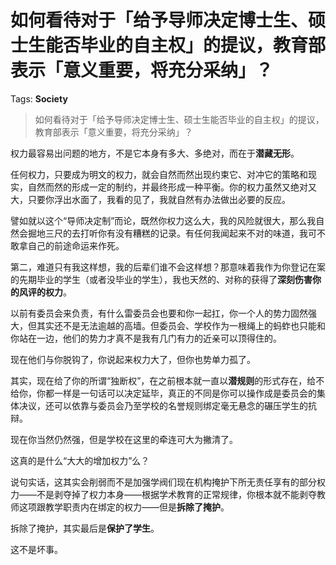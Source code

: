 # 如何看待对于「给予导师决定博士生、硕士生能否毕业的自主权」的提议，教育部表示「意义重要，将充分采纳」？

Tags: **Society**

> 如何看待对于「给予导师决定博士生、硕士生能否毕业的自主权」的提议，教育部表示「意义重要，将充分采纳」？

权力最容易出问题的地方，不是它本身有多大、多绝对，而在于**潜藏无形**。

任何权力，只要成为明文的权力，就会自然而然出现约束它、对冲它的策略和现实，自然而然的形成一定的制约，并最终形成一种平衡。你的权力虽然又绝对又大，只要你浮出水面了，我看的见了，我就自然有办法做出必要的反应。

譬如就以这个“导师决定制”而论，既然你权力这么大，我的风险就很大，那么我自然会掘地三尺的去打听你有没有糟糕的记录。有任何我闻起来不对的味道，我可不敢拿自己的前途命运来作死。

第二，难道只有我这样想，我的后辈们谁不会这样想？那意味着我作为你登记在案的先期毕业的学生（或者没毕业的学生），我也天然的、对称的获得了**深刻伤害你的风评的权力**。

以前有委员会来负责，有什么雷委员会也要和你一起扛，你一个人的势力固然强大，但其实还不是无法逾越的高墙。但委员会、学校作为一根绳上的蚂蚱也只能和你站在一边，他们的势力才真不是我有几门有力的近亲可以顶得住的。

现在他们与你脱钩了，你说起来权力大了，但你也势单力孤了。

其实，现在给了你的所谓“独断权”，在之前根本就一直以**潜规则**的形式存在，给不给你，你都一样是一句话可以决定延毕，真正的不同是你可以操作成是委员会的集体决议，还可以依靠与委员会乃至学校的名誉规则绑定毫无悬念的碾压学生的抗辩。

现在你当然仍然强，但是学校在这里的牵连可大为撇清了。

这真的是什么“大大的增加权力”么？

说句实话，这其实会削弱而不是加强学阀们现在机构掩护下所无责任享有的部分权力——不是剥夺掉了权力本身——根据学术教育的正常规律，你根本就不能剥夺教师这项跟教学职责内在绑定的权力——但是**拆除了掩护**。

拆除了掩护，其实最后是**保护了学生**。

这不是坏事。



